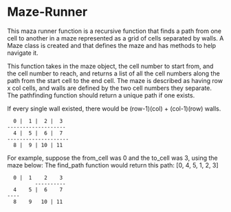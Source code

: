 # Maze-Runner
This maza runner function is a recursive function that finds a path from one cell to another in a maze represented as a grid of cells separated by walls. A Maze class is created and that defines the maze and has methods to help navigate it.

This function takes in the maze object, the cell number to start from, and the cell number to reach, and returns a list of all the cell numbers along the path from the start cell to the end cell. The maze is described as having row x col cells, and walls are defined by the two cell numbers they separate. The pathfinding function should return a unique path if one exists.

If every single wall existed, there would be (row-1)(col) + (col-1)(row) walls.
```
  0 |  1 |  2 |  3 
-------------------  
  4 |  5 |  6 |  7
--------------------
  8 |  9 | 10 | 11
```
For example, suppose the from_cell was 0 and the to_cell was 3, using the maze below:
The find_path function would return this path: [0, 4, 5, 1, 2, 3]
```
  0 |  1    2    3 
         ----------  
  4    5 |  6    7
----          
  8    9   10 | 11
```  
  
